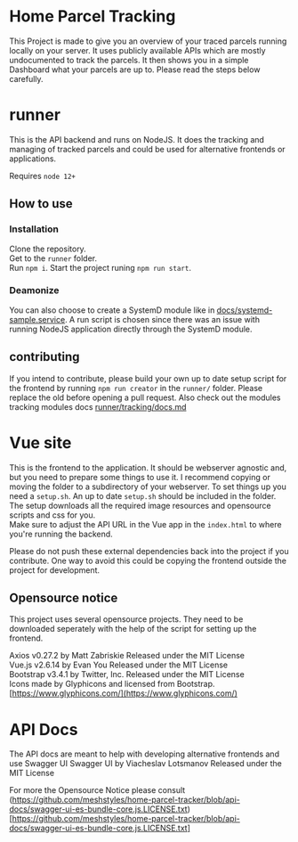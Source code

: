 # Home Parcel Tracking

This Project is made to give you an overview of your traced parcels running locally on your server.
It uses publicly available APIs which are mostly undocumented to track the parcels.
It then shows you in a simple Dashboard what your parcels are up to.
Please read the steps below carefully.

# runner

This is the API backend and runs on NodeJS.
It does the tracking and managing of tracked parcels and could be used for alternative frontends or applications.

Requires `node 12+`

## How to use

### Installation

Clone the repository.  
Get to the `runner` folder.  
Run `npm i`.
Start the project runing `npm run start`.

### Deamonize

You can also choose to create a SystemD module like in [docs/systemd-sample.service](docs/systemd-sample.service).
A run script is chosen since there was an issue with running NodeJS application directly through the SystemD module.

## contributing

If you intend to contribute, please build your own up to date setup script for the frontend by running `npm run creator` in the `runner/` folder.
Please replace the old before opening a pull request.
Also check out the modules tracking modules docs [runner/tracking/docs.md](runner/tracking/docs.md)

# Vue site

This is the frontend to the application.
It should be webserver agnostic and, but you need to prepare some things to use it.
I recommend copying or moving the folder to a subdirectory of your webserver.
To set things up you need a `setup.sh`.
An up to date `setup.sh` should be included in the folder.
The setup downloads all the required image resources and opensource scripts and css for you.  
Make sure to adjust the API URL in the Vue app in the `index.html` to where you're running the backend.

Please do not push these external dependencies back into the project if you contribute.
One way to avoid this could be copying the frontend outside the project for development.

## Opensource notice

This project uses several opensource projects.
They need to be downloaded seperately with the help of the script for setting up the frontend.

Axios v0.27.2 by Matt Zabriskie Released under the MIT License  
Vue.js v2.6.14 by Evan You Released under the MIT License  
Bootstrap v3.4.1 by Twitter, Inc. Released under the MIT License  
Icons made by Glyphicons and licensed from Bootstrap. [https://www.glyphicons.com/](https://www.glyphicons.com/)

# API Docs

The API docs are meant to help with developing alternative frontends and use Swagger UI
Swagger UI by Viacheslav Lotsmanov Released under the MIT License

For more the Opensource Notice please consult (https://github.com/meshstyles/home-parcel-tracker/blob/api-docs/swagger-ui-es-bundle-core.js.LICENSE.txt)[https://github.com/meshstyles/home-parcel-tracker/blob/api-docs/swagger-ui-es-bundle-core.js.LICENSE.txt]
